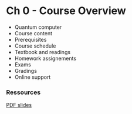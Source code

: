 # Ch 0 - Course Overview

- Quantum computer
- Course content
- Prerequisites
- Course schedule
- Textbook and readings
- Homework assignements
- Exams
- Gradings
- Online support

### Ressources
[PDF slides](https://github.com/bfedrici-phd/QC-2020-CPE/blob/master/Ch0/Ch0-Course-Overview-v2021.pdf)

